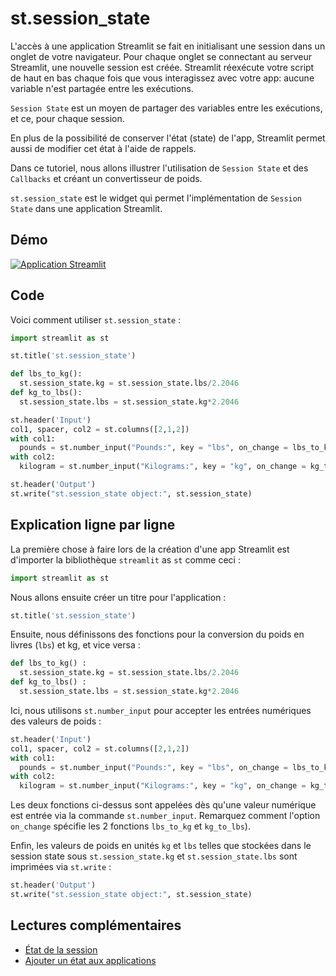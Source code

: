 # st.session_state

L'accès à une application Streamlit se fait en initialisant une session dans un onglet de votre navigateur. Pour chaque onglet se connectant au serveur Streamlit, une nouvelle session est créée. Streamlit réexécute votre script de haut en bas chaque fois que vous interagissez avec votre app: aucune variable n'est partagée entre les exécutions.

`Session State` est un moyen de partager des variables entre les exécutions, et ce, pour chaque session.

En plus de la possibilité de conserver l'état (state) de l'app, Streamlit permet aussi de modifier cet état à l'aide de rappels.

Dans ce tutoriel, nous allons illustrer l'utilisation de `Session State` et des `Callbacks` et créant un convertisseur de poids.

`st.session_state` est le widget qui permet l'implémentation de `Session State` dans une application Streamlit.

## Démo

[![Application Streamlit](https://static.streamlit.io/badges/streamlit_badge_black_white.svg)](https://share.streamlit.io/dataprofessor/st.session_state/)

## Code
Voici comment utiliser `st.session_state` :

```python
import streamlit as st

st.title('st.session_state')

def lbs_to_kg():
  st.session_state.kg = st.session_state.lbs/2.2046
def kg_to_lbs():
  st.session_state.lbs = st.session_state.kg*2.2046

st.header('Input')
col1, spacer, col2 = st.columns([2,1,2])
with col1:
  pounds = st.number_input("Pounds:", key = "lbs", on_change = lbs_to_kg)
with col2:
  kilogram = st.number_input("Kilograms:", key = "kg", on_change = kg_to_lbs)

st.header('Output')
st.write("st.session_state object:", st.session_state)
```

## Explication ligne par ligne
La première chose à faire lors de la création d'une app Streamlit est d'importer la bibliothèque `streamlit` as `st` comme ceci :
```python
import streamlit as st
```

Nous allons ensuite créer un titre pour l'application :
```python
st.title('st.session_state')
```

Ensuite, nous définissons des fonctions pour la conversion du poids en livres (`lbs`) et kg, et vice versa :
```python
def lbs_to_kg() :
  st.session_state.kg = st.session_state.lbs/2.2046
def kg_to_lbs() :
  st.session_state.lbs = st.session_state.kg*2.2046
```

Ici, nous utilisons `st.number_input` pour accepter les entrées numériques des valeurs de poids :
```python
st.header('Input')
col1, spacer, col2 = st.columns([2,1,2])
with col1:
  pounds = st.number_input("Pounds:", key = "lbs", on_change = lbs_to_kg)
with col2:
  kilogram = st.number_input("Kilograms:", key = "kg", on_change = kg_to_lbs)
```

Les deux fonctions ci-dessus sont appelées dès qu'une valeur numérique est entrée via la commande `st.number_input`. Remarquez comment l'option `on_change` spécifie les 2 fonctions `lbs_to_kg` et `kg_to_lbs`).

Enfin, les valeurs de poids en unités `kg` et `lbs` telles que stockées dans le session state sous `st.session_state.kg` et `st.session_state.lbs` sont imprimées via `st.write` :

```python
st.header('Output')
st.write("st.session_state object:", st.session_state)
```

## Lectures complémentaires
- [État de la session](https://docs.streamlit.io/library/api-reference/session-state)
- [Ajouter un état aux applications](https://docs.streamlit.io/library/advanced-features/session-state)